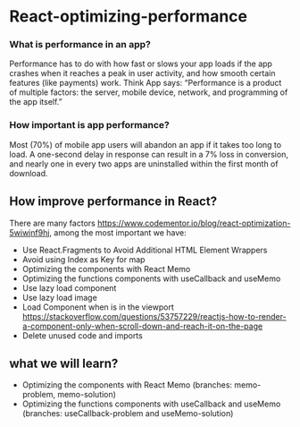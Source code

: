 # React-optimizing-performance

### What is performance in an app?

Performance has to do with how fast or slows your app loads if the app crashes when it reaches a peak in user activity, and how smooth certain features (like payments) work. Think App says: “Performance is a product of multiple factors: the server, mobile device, network, and programming of the app itself.”
### How important is app performance?

Most (70%) of mobile app users will abandon an app if it takes too long to load. A one-second delay in response can result in a 7% loss in conversion, and nearly one in every two apps are uninstalled within the first month of download.

## How improve performance in React?

There are many factors https://www.codementor.io/blog/react-optimization-5wiwjnf9hj, among the most important we have:

-  Use React.Fragments to Avoid Additional HTML Element Wrappers
-  Avoid using Index as Key for map
-  Optimizing the components with React Memo
-  Optimizing the functions components with useCallback and useMemo
-  Use lazy load component
-  Use lazy load image
-  Load Component when is in the viewport 
https://stackoverflow.com/questions/53757229/reactjs-how-to-render-a-component-only-when-scroll-down-and-reach-it-on-the-page
-  Delete unused code and imports

## what we will learn?

-  Optimizing the components with React Memo (branches: memo-problem, memo-solution)
-  Optimizing the functions components with useCallback and useMemo  (branches: useCallback-problem and useMemo-solution)
